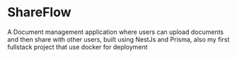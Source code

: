 # ShareFlow
A Document management application where users can upload documents and then share with other users, built using NestJs and Prisma, also my first fullstack project that use docker for deployment
